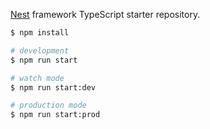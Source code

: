 [Nest](https://github.com/nestjs/nest) framework TypeScript starter repository.

```bash
$ npm install
```

```bash
# development
$ npm run start

# watch mode
$ npm run start:dev

# production mode
$ npm run start:prod
```
